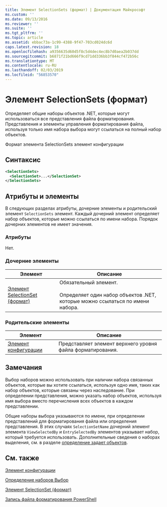 ```yaml
---
title: Элемент SelectionSets (формат) | Документация Майкрософт
ms.custom: ''
ms.date: 09/13/2016
ms.reviewer: ''
ms.suite: ''
ms.tgt_pltfrm: ''
ms.topic: article
ms.assetid: ebbac73a-1c99-4388-9f47-703cd024dc6d
caps.latest.revision: 18
ms.openlocfilehash: a9356635d60d5f8c5d4dec4ec8b7d0aea2b037dd
ms.sourcegitcommit: b6871f21bd666f9cd71dd336bb3f844cf472b56c
ms.translationtype: MT
ms.contentlocale: ru-RU
ms.lasthandoff: 02/03/2019
ms.locfileid: "56853570"
---
```

# <a name="selectionsets-element-format"></a>Элемент SelectionSets (формат)

Определяет общие наборы объектов .NET, которые могут использоваться все представления файла форматирования. Представления и элементы управления форматирования файла, используя только имя набора выбора могут ссылаться на полный набор объектов.

Формат элемента SelectionSets элемент конфигурации

## <a name="syntax"></a>Синтаксис

```xml
<SelectionSets>
  <SelectionSet>...</SelectionSet>
</SelectionSets>
```

## <a name="attributes-and-elements"></a>Атрибуты и элементы

В следующих разделах атрибуты, дочерние элементы и родительский элемент `SelectionSets` элемент. Каждый дочерний элемент определяет набор объектов, которые можно ссылаться по имени набора. Порядок дочерних элементов не имеет значения.

### <a name="attributes"></a>Атрибуты

Нет.

### <a name="child-elements"></a>Дочерние элементы

|Элемент|Описание|
|-------------|-----------------|
|[Элемент SelectionSet (формат)](./selectionset-element-format.md)|Обязательный элемент.<br /><br /> Определяет один набор объектов .NET, которые можно ссылаться по имени набора.|

### <a name="parent-elements"></a>Родительские элементы

|Элемент|Описание|
|-------------|-----------------|
|[Элемент конфигурации](./configuration-element-format.md)|Представляет элемент верхнего уровня файла форматирования.|

## <a name="remarks"></a>Замечания

Выбор наборов можно использовать при наличии набора связанных объектов, которые вы хотите ссылаться, используя одно имя, таких как набор объектов, которые связаны через наследование. При определении представления, можно указать набор объектов, используя имя выбора вместо перечисления всех объектов в каждом представлении.

Общие наборы выбора указываются по имени, при определении представлений для форматирования файла или определения представления. В этих случаях `SelectionSetName` дочерний элемент элемента `ViewSelectedBy` и `EntrySelectedBy` элементов указывает набор, который требуется использовать. Дополнительные сведения о наборах выделения, см. в разделе [определение задает объектов](./defining-selection-sets.md).

## <a name="see-also"></a>См. также

[Элемент конфигурации](./configuration-element-format.md)

[Определение наборов Выбор](./defining-selection-sets.md)

[Элемент SelectionSet (формат)](./selectionset-element-format.md)

[Запись файла форматирования PowerShell](./writing-a-powershell-formatting-file.md)
